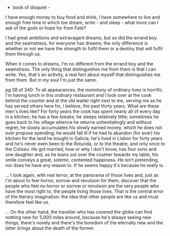 
-  book of disquiet -

I have enough money to buy food and drink, I have somewhere to live and enough free time in which toe dream, write - and sleep - what more can I ask of the gods or hope for from Fate? 

I had great ambitions and extravagant dreams, but so did the errand boy and the seamstress, for everyone has dreams; the only difference is whether or not we have the strength to fulfil them or a destiny that will  fulfil them through us. 

When it comes to dreams, I'm no different from the errand boy and the seamstress. The only thing that distinguishes me from them is that I can write. Yes, that's an activity, a real fact about myself that distinguishes me from them. But in my soul I'm just the same. 


pg 38 of 340:
To all appearances, the monotony of ordinary lives is horrific. I'm having lunch in this ordinary restaurant and I look over at the cook behind the counter and at the old waiter right next to me, serving me as he has served others here for, I believe, the past thirty years. What are these men's lives like? For forty years the cook has spent nearly all of every day in a kitchen; he has a few breaks; he sleeps relatively little; sometimes he goes back to his village whence he returns unhesitatingly and without regret; he slowly accumulates his slowly earned money, which he does not ever propose spending; he would fall ill if he had to abandon (for ever) his kitchen for the land he bought in Galicia; he's lived in Lisbon for forty years and he's never even been to the Rotunda, or to the theatre, and only once to the Coliseu. He got married, how or why I don't know, has four sons and one daughter and, as he leans out over the coutner towards my table, his smile conveys a great, solemn, contented happiness. He isn't pretending, nor does he have any reason to. If he seems happy it's because he really is.

... I look again, with real terror, at the panorama of those lives and, just as I'm about to feel horror, sorrow and revulsion for them, discover that the people who feel no horror or sorrow or revulsion are the very people who have the most right to, the people living those lives. That is the central error of the literary imagination: the idea that other people are like us and must therefore feel like us. 


... On the other hand, the traveller who has covered the globe can find nothing new for 5,000 miles around, because he's always seeing new things; there's novely and there's the boredom of the eternally new and the latter brings about the death of the former. 